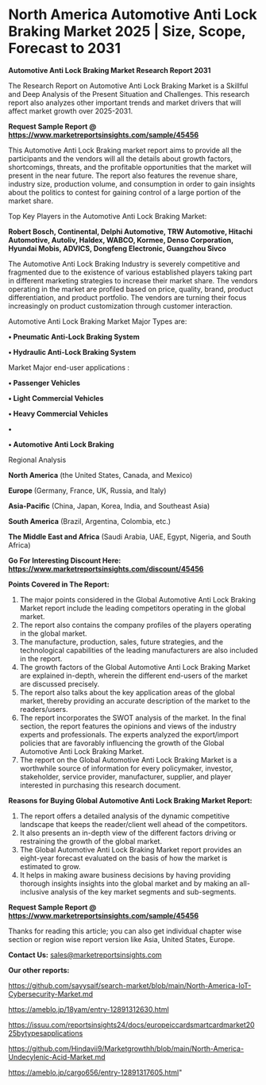 # North America Automotive Anti Lock Braking Market 2025 | Size, Scope, Forecast to 2031

<strong>Automotive Anti Lock Braking Market Research Report 2031</strong>

The Research Report on Automotive Anti Lock Braking Market is a Skillful and Deep Analysis of the Present Situation and Challenges. This research report also analyzes other important trends and market drivers that will affect market growth over 2025-2031.

<strong>Request Sample Report @ <a href=https://www.marketreportsinsights.com/sample/45456>https://www.marketreportsinsights.com/sample/45456</a></strong>

This Automotive Anti Lock Braking market report aims to provide all the participants and the vendors will all the details about growth factors, shortcomings, threats, and the profitable opportunities that the market will present in the near future. The report also features the revenue share, industry size, production volume, and consumption in order to gain insights about the politics to contest for gaining control of a large portion of the market share.

Top Key Players in the Automotive Anti Lock Braking Market:

<strong>Robert Bosch, Continental, Delphi Automotive, TRW Automotive, Hitachi Automotive, Autoliv, Haldex, WABCO, Kormee, Denso Corporation, Hyundai Mobis, ADVICS, Dongfeng Electronic, Guangzhou Sivco</strong>

The Automotive Anti Lock Braking Industry is severely competitive and fragmented due to the existence of various established players taking part in different marketing strategies to increase their market share. The vendors operating in the market are profiled based on price, quality, brand, product differentiation, and product portfolio. The vendors are turning their focus increasingly on product customization through customer interaction.

Automotive Anti Lock Braking Market Major Types are:

<strong>•  Pneumatic Anti-Lock Braking System

•  Hydraulic Anti-Lock Braking System</strong>

Market Major end-user applications :

<strong>•  Passenger Vehicles

•  Light Commercial Vehicles

•  Heavy Commercial Vehicles

•  

•  Automotive Anti Lock Braking</strong>

Regional Analysis

</u><strong><b>North America</b></strong> (the United States, Canada, and Mexico)

<strong><b>Europe </b></strong>(Germany, France, UK, Russia, and Italy)

<strong><b>Asia-Pacific</b></strong> (China, Japan, Korea, India, and Southeast Asia)

<strong><b>South America</b></strong> (Brazil, Argentina, Colombia, etc.)

<strong><b>The Middle East and Africa</b></strong> (Saudi Arabia, UAE, Egypt, Nigeria, and South Africa)

<strong>Go For Interesting Discount Here: <a href=https://www.marketreportsinsights.com/discount/45456>https://www.marketreportsinsights.com/discount/45456</a></strong>

<strong>Points Covered in The Report:</strong>
<ol>
  <li>The major points considered in the Global Automotive Anti Lock Braking Market report include the leading competitors operating in the global market.</li>
  <li>The report also contains the company profiles of the players operating in the global market.</li>
  <li>The manufacture, production, sales, future strategies, and the technological capabilities of the leading manufacturers are also included in the report.</li>
  <li>The growth factors of the Global Automotive Anti Lock Braking Market are explained in-depth, wherein the different end-users of the market are discussed precisely.</li>
  <li>The report also talks about the key application areas of the global market, thereby providing an accurate description of the market to the readers/users.</li>
  <li>The report incorporates the SWOT analysis of the market. In the final section, the report features the opinions and views of the industry experts and professionals. The experts analyzed the export/import policies that are favorably influencing the growth of the Global Automotive Anti Lock Braking Market.</li>
  <li>The report on the Global Automotive Anti Lock Braking Market is a worthwhile source of information for every policymaker, investor, stakeholder, service provider, manufacturer, supplier, and player interested in purchasing this research document.</li>
</ol>
<strong>Reasons for Buying Global Automotive Anti Lock Braking Market Report:</strong>

<ol>
  <li>The report offers a detailed analysis of the dynamic competitive landscape that keeps the reader/client well ahead of the competitors.</li>
  <li>It also presents an in-depth view of the different factors driving or restraining the growth of the global market.</li>
  <li>The Global Automotive Anti Lock Braking Market report provides an eight-year forecast evaluated on the basis of how the market is estimated to grow.</li>
  <li>It helps in making aware business decisions by having providing thorough insights insights into the global market and by making an all-inclusive analysis of the key market segments and sub-segments.</li>
</ol>
<strong>Request Sample Report @ <a href=https://www.marketreportsinsights.com/sample/45456>https://www.marketreportsinsights.com/sample/45456</a></strong>


Thanks for reading this article; you can also get individual chapter wise section or region wise report version like Asia, United States, Europe.

<strong>Contact Us:</strong>
sales@marketreportsinsights.com

<strong>Our other reports:</strong>

<a href=https://github.com/sayysaif/search-market/blob/main/North-America-IoT-Cybersecurity-Market.md>https://github.com/sayysaif/search-market/blob/main/North-America-IoT-Cybersecurity-Market.md</a>

<a href=https://ameblo.jp/18yam/entry-12891312630.html>https://ameblo.jp/18yam/entry-12891312630.html</a>

<a href=https://issuu.com/reportsinsights24/docs/europeiccardsmartcardmarket2025bytypesapplications>https://issuu.com/reportsinsights24/docs/europeiccardsmartcardmarket2025bytypesapplications</a>

<a href=https://github.com/Hindavii9/Marketgrowthh/blob/main/North-America-Undecylenic-Acid-Market.md>https://github.com/Hindavii9/Marketgrowthh/blob/main/North-America-Undecylenic-Acid-Market.md</a>

<a href=https://ameblo.jp/cargo656/entry-12891317605.html>https://ameblo.jp/cargo656/entry-12891317605.html</a>"
